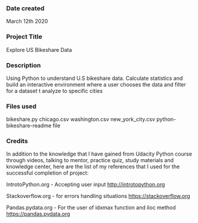 ### Date created
March 12th 2020

### Project Title
Explore US Bikeshare Data

### Description
Using Python to understand U.S bikeshare data. Calculate statistics and build an
interactive environment where a user chooses the data and filter for a dataset t
analyze to specific cities

### Files used
bikeshare.py 
chicago.csv
washington.csv
new_york_city.csv
python-bikeshare-readme file 

### Credits
In addition to the knowledge that I have gained from Udacity Python course through videos, talking to mentor, practice quiz, study materials and knowledge center, here are the list of my references that I used for the successful completion of project:

IntrotoPython.org - Accepting user input
http://introtopython.org

Stackoverflow.org - for errors handling situations
https://stackoverflow.org

Pandas.pydata.org - For the user of idxmax function and iloc method
https://pandas.pydata.org
